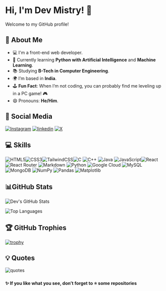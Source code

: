 
# Hi, I'm Dev Mistry! 👋

Welcome to my GitHub profile!


## 🚀 About Me
- 💻 I'm a front-end web developer.
- 🌱 Currently learning **Python with Artificial Intelligence** and **Machine Learning**.
- 📚 Studying **B-Tech in Computer Engineering**.
- 🌍 I’m based in **India**.
- 🕹️ **Fun Fact**: When I’m not coding, you can probably find me leveling up in a PC game! 🎮
- 😄 Pronouns: **He/Him**.


## 🔗 Social Media

[![Instagram](https://img.shields.io/badge/Instagram-%23E4405F.svg?style=for-the-badge&logo=Instagram&logoColor=white)](https://www.instagram.com/m_dev27/)
[![linkedin](https://img.shields.io/badge/linkedin-0A66C2?style=for-the-badge&logo=linkedin&logoColor=white)](https://www.linkedin.com/in/devm27/)
[![X](https://img.shields.io/badge/X-%23000000.svg?style=for-the-badge&logo=X&logoColor=white)](https://x.com/devmistry1027)

## 💻 Skills

![HTML5](https://img.shields.io/badge/html5-%23E34F26.svg?style=for-the-badge&logo=html5&logoColor=white)![CSS3](https://img.shields.io/badge/css3-%231572B6.svg?style=for-the-badge&logo=css3&logoColor=white)![TailwindCSS](https://img.shields.io/badge/tailwindcss-%2338B2AC.svg?style=for-the-badge&logo=tailwind-css&logoColor=white)![C](https://img.shields.io/badge/c-%2300599C.svg?style=for-the-badge&logo=c&logoColor=white) ![C++](https://img.shields.io/badge/c++-%2300599C.svg?style=for-the-badge&logo=c%2B%2B&logoColor=white) ![Java](https://img.shields.io/badge/java-%23ED8B00.svg?style=for-the-badge&logo=openjdk&logoColor=white) ![JavaScript](https://img.shields.io/badge/javascript-%23323330.svg?style=for-the-badge&logo=javascript&logoColor=%23F7DF1E)![React](https://img.shields.io/badge/react-%2320232a.svg?style=for-the-badge&logo=react&logoColor=%2361DAFB) ![React Router](https://img.shields.io/badge/React_Router-CA4245?style=for-the-badge&logo=react-router&logoColor=white)  ![Markdown](https://img.shields.io/badge/markdown-%23000000.svg?style=for-the-badge&logo=markdown&logoColor=white) ![Python](https://img.shields.io/badge/python-3670A0?style=for-the-badge&logo=python&logoColor=ffdd54) ![Google Cloud](https://img.shields.io/badge/Google%20Cloud-%234285F4.svg?style=for-the-badge&logo=google-cloud&logoColor=white) ![MySQL](https://img.shields.io/badge/mysql-%2300f.svg?style=for-the-badge&logo=mysql&logoColor=white) ![MongoDB](https://img.shields.io/badge/MongoDB-%234ea94b.svg?style=for-the-badge&logo=mongodb&logoColor=white) ![NumPy](https://img.shields.io/badge/numpy-%23013243.svg?style=for-the-badge&logo=numpy&logoColor=white) ![Pandas](https://img.shields.io/badge/pandas-%23150458.svg?style=for-the-badge&logo=pandas&logoColor=white) ![Matplotlib](https://img.shields.io/badge/Matplotlib-%23ffffff.svg?style=for-the-badge&logo=Matplotlib&logoColor=black)

## 📊GitHub Stats

![Dev's GitHub Stats](https://github-readme-stats.vercel.app/api?username=devmistry27&theme=radical&show_icons=true&hide_border=true&count_private=true)

![Top Languages](https://github-readme-stats.vercel.app/api/top-langs/?username=devmistry27&theme=radical&show_icons=true&hide_border=true&layout=compact)

## 🏆 GitHub Trophies

[![trophy](https://github-profile-trophy.vercel.app/?username=devmistry27&theme=radical&no-frame=true&title=Repositories,Commits,Stars,Contributors)](https://github.com/ryo-ma/github-profile-trophy)

## 💡 Quotes

![quotes](https://quotes-github-readme.vercel.app/api?type=vetical&theme=dark)

### 
#### ✨ If you like what you see, don’t forget to ⭐ some repositories




